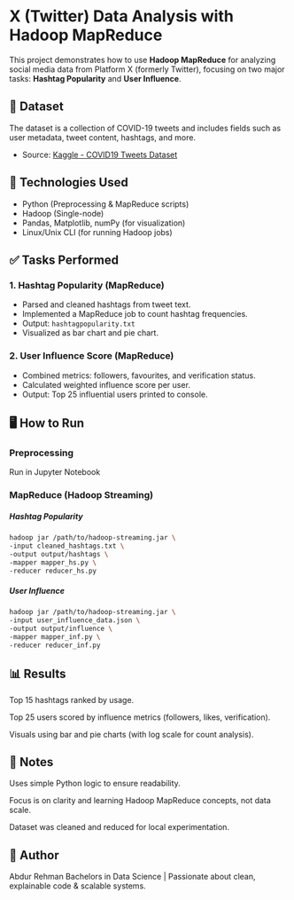 # X (Twitter) Data Analysis with Hadoop MapReduce

This project demonstrates how to use **Hadoop MapReduce** for analyzing social media data from Platform X (formerly Twitter), focusing on two major tasks: **Hashtag Popularity** and **User Influence**.

## 📁 Dataset

The dataset is a collection of COVID-19 tweets and includes fields such as user metadata, tweet content, hashtags, and more.

- Source: [Kaggle - COVID19 Tweets Dataset](https://www.kaggle.com/datasets/gpreda/covid19-tweets)

## 🧰 Technologies Used

- Python (Preprocessing & MapReduce scripts)
- Hadoop (Single-node)
- Pandas, Matplotlib, numPy (for visualization)
- Linux/Unix CLI (for running Hadoop jobs)

## ✅ Tasks Performed

### 1. Hashtag Popularity (MapReduce)
- Parsed and cleaned hashtags from tweet text.
- Implemented a MapReduce job to count hashtag frequencies.
- Output: `hashtagpopularity.txt`
- Visualized as bar chart and pie chart.

### 2. User Influence Score (MapReduce)
- Combined metrics: followers, favourites, and verification status.
- Calculated weighted influence score per user.
- Output: Top 25 influential users printed to console.


## 🖥️ How to Run

### Preprocessing
Run in Jupyter Notebook 

### MapReduce (Hadoop Streaming)
##### Hashtag Popularity
```bash
hadoop jar /path/to/hadoop-streaming.jar \
-input cleaned_hashtags.txt \
-output output/hashtags \
-mapper mapper_hs.py \
-reducer reducer_hs.py
```

##### User Influence
```bash
hadoop jar /path/to/hadoop-streaming.jar \
-input user_influence_data.json \
-output output/influence \
-mapper mapper_inf.py \
-reducer reducer_inf.py
```

## 📊 Results

  Top 15 hashtags ranked by usage.

  Top 25 users scored by influence metrics (followers, likes, verification).

  Visuals using bar and pie charts (with log scale for count analysis).

## 📌 Notes

  Uses simple Python logic to ensure readability.

  Focus is on clarity and learning Hadoop MapReduce concepts, not data scale.

  Dataset was cleaned and reduced for local experimentation.

## 🧠 Author

Abdur Rehman
Bachelors in Data Science | Passionate about clean, explainable code & scalable systems.
